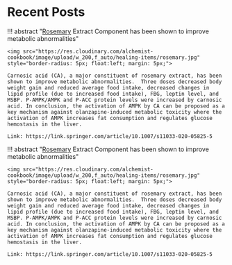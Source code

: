 # Recent Posts

!!! abstract "[Rosemary](/research/natural-healing/rosemary/) Extract Component has been shown to improve metabolic abnormalities"

    <img src="https://res.cloudinary.com/alchemist-cookbook/image/upload/w_200,f_auto/healing-items/rosemary.jpg" style="border-radius: 5px; float:left; margin: 5px;">

    Carnosic acid (CA), a major constituent of rosemary extract, has been shown to improve metabolic abnormalities.  Three doses decreased body weight gain and reduced average food intake, decreased changes in lipid profile (due to increased food intake), FBG, leptin level, and MSBP. P-AMPK/AMPK and P-ACC protein levels were increased by carnosic acid. In conclusion, the activation of AMPK by CA can be proposed as a key mechanism against olanzapine-induced metabolic toxicity where the activation of AMPK increases fat consumption and regulates glucose hemostasis in the liver.
    
    Link: https://link.springer.com/article/10.1007/s11033-020-05825-5

!!! abstract "[Rosemary](/research/natural-healing/rosemary/) Extract Component has been shown to improve metabolic abnormalities"

    <img src="https://res.cloudinary.com/alchemist-cookbook/image/upload/w_200,f_auto/healing-items/rosemary.jpg" style="border-radius: 5px; float:left; margin: 5px;">

    Carnosic acid (CA), a major constituent of rosemary extract, has been shown to improve metabolic abnormalities.  Three doses decreased body weight gain and reduced average food intake, decreased changes in lipid profile (due to increased food intake), FBG, leptin level, and MSBP. P-AMPK/AMPK and P-ACC protein levels were increased by carnosic acid. In conclusion, the activation of AMPK by CA can be proposed as a key mechanism against olanzapine-induced metabolic toxicity where the activation of AMPK increases fat consumption and regulates glucose hemostasis in the liver.
    
    Link: https://link.springer.com/article/10.1007/s11033-020-05825-5